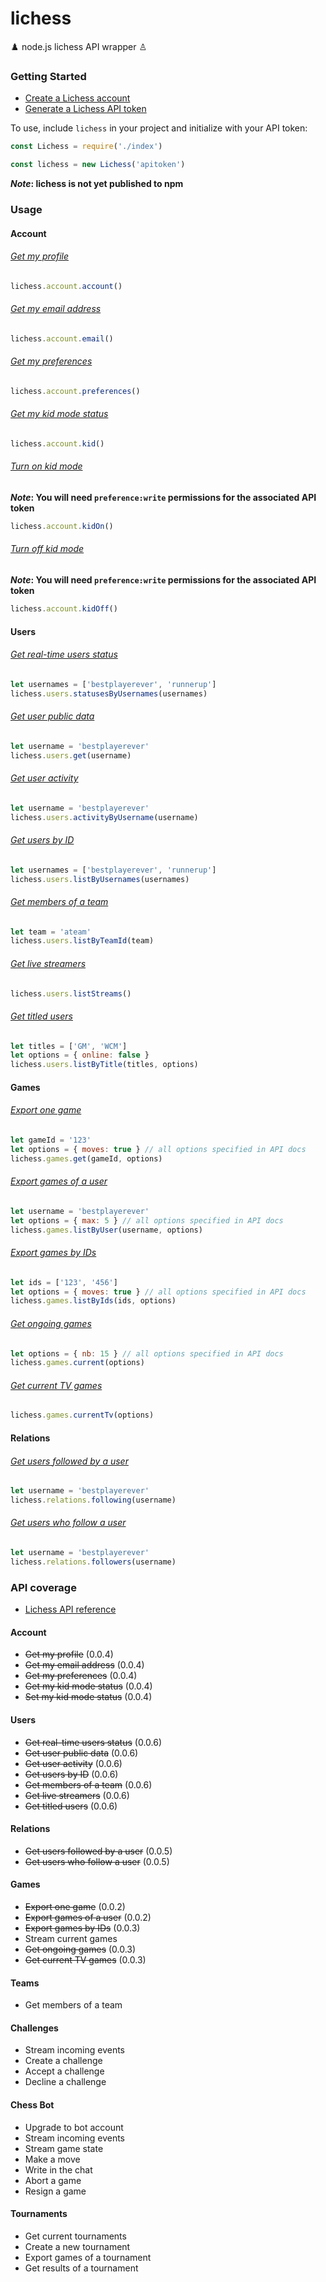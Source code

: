 # lichess
♟️ node.js lichess API wrapper ♙

### Getting Started

* [Create a Lichess account](https://lichess.org/signup)
* [Generate a Lichess API token](https://lichess.org/account/oauth/token)

To use, include `lichess` in your project and initialize with your API token:
```js
const Lichess = require('./index')

const lichess = new Lichess('apitoken')
```
**_Note_: lichess is not yet published to npm**

### Usage

#### Account

###### [Get my profile](https://lichess.org/api#operation/accountMe)
```js
lichess.account.account()
```

###### [Get my email address](https://lichess.org/api#operation/accountEmail)
```js
lichess.account.email()
```

###### [Get my preferences](https://lichess.org/api#operation/account)
```js
lichess.account.preferences()
```

###### [Get my kid mode status](https://lichess.org/api#operation/accountKid)
```js
lichess.account.kid()
```

###### [Turn on kid mode](https://lichess.org/api#operation/accountKidPost)
**_Note_: You will need `preference:write` permissions for the associated API token**
```js
lichess.account.kidOn()
```

###### [Turn off kid mode](https://lichess.org/api#operation/accountKidPost)
**_Note_: You will need `preference:write` permissions for the associated API token**
```js
lichess.account.kidOff()
```

#### Users

###### [Get real-time users status](https://lichess.org/api#operation/accountMe)
```js
let usernames = ['bestplayerever', 'runnerup']
lichess.users.statusesByUsernames(usernames)
```

###### [Get user public data](https://lichess.org/api#operation/apiUser)
```js
let username = 'bestplayerever'
lichess.users.get(username)
```

###### [Get user activity](https://lichess.org/api#operation/apiUserActivity)
```js
let username = 'bestplayerever'
lichess.users.activityByUsername(username)
```

###### [Get users by ID](https://lichess.org/api#operation/apiUsers)
```js
let usernames = ['bestplayerever', 'runnerup']
lichess.users.listByUsernames(usernames)
```

###### [Get members of a team](https://lichess.org/api#operation/teamIdUsers)
```js
let team = 'ateam'
lichess.users.listByTeamId(team)
```

###### [Get live streamers](https://lichess.org/api#operation/streamerLive)
```js
lichess.users.listStreams()
```

###### [Get titled users](https://lichess.org/api#operation/usersTitled)
```js
let titles = ['GM', 'WCM']
let options = { online: false }
lichess.users.listByTitle(titles, options)
```

#### Games

###### [Export one game](https://lichess.org/api#operation/gamePgn)
```js
let gameId = '123'
let options = { moves: true } // all options specified in API docs
lichess.games.get(gameId, options)
```

###### [Export games of a user](https://lichess.org/api#operation/apiGamesUser)
```js
let username = 'bestplayerever'
let options = { max: 5 } // all options specified in API docs
lichess.games.listByUser(username, options)
```

###### [Export games by IDs](https://lichess.org/api#operation/gamesExportIds)
```js
let ids = ['123', '456']
let options = { moves: true } // all options specified in API docs
lichess.games.listByIds(ids, options)
```

###### [Get ongoing games](https://lichess.org/api#operation/apiAccountPlaying)
```js
let options = { nb: 15 } // all options specified in API docs
lichess.games.current(options)
```

###### [Get current TV games](https://lichess.org/api#operation/tvChannels)
```js
lichess.games.currentTv(options)
```

#### Relations

###### [Get users followed by a user](https://lichess.org/api#operation/apiUserFollowing)
```js
let username = 'bestplayerever'
lichess.relations.following(username)
```

###### [Get users who follow a user](https://lichess.org/api#operation/apiUserFollowers)
```js
let username = 'bestplayerever'
lichess.relations.followers(username)
```


### API coverage
* [Lichess API reference](https://lichess.org/api)

#### Account
* ~~Get my profile~~ (0.0.4)
* ~~Get my email address~~ (0.0.4)
* ~~Get my preferences~~ (0.0.4)
* ~~Get my kid mode status~~ (0.0.4)
* ~~Set my kid mode status~~ (0.0.4)

#### Users
* ~~Get real-time users status~~ (0.0.6)
* ~~Get user public data~~ (0.0.6)
* ~~Get user activity~~ (0.0.6)
* ~~Get users by ID~~ (0.0.6)
* ~~Get members of a team~~ (0.0.6)
* ~~Get live streamers~~ (0.0.6)
* ~~Get titled users~~ (0.0.6)

#### Relations
* ~~Get users followed by a user~~ (0.0.5)
* ~~Get users who follow a user~~ (0.0.5)

#### Games
* ~~Export one game~~ (0.0.2)
* ~~Export games of a user~~ (0.0.2)
* ~~Export games by IDs~~ (0.0.3)
* Stream current games
* ~~Get ongoing games~~ (0.0.3)
* ~~Get current TV games~~ (0.0.3)

#### Teams
* Get members of a team

#### Challenges
* Stream incoming events
* Create a challenge
* Accept a challenge
* Decline a challenge

#### Chess Bot
* Upgrade to bot account
* Stream incoming events
* Stream game state
* Make a move
* Write in the chat
* Abort a game
* Resign a game

#### Tournaments
* Get current tournaments
* Create a new tournament
* Export games of a tournament
* Get results of a tournament
